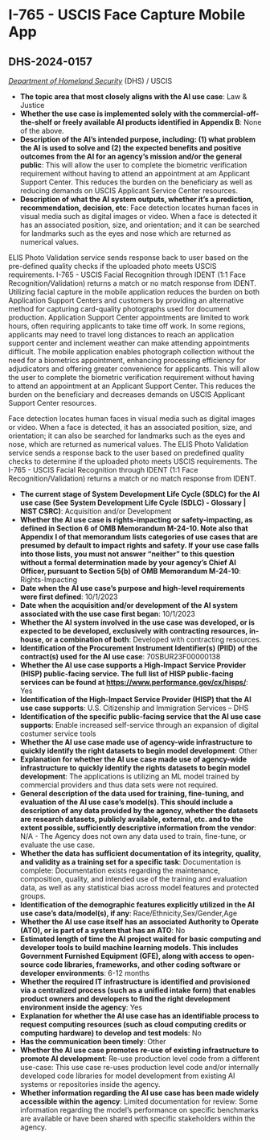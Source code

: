 # I-765 - USCIS Face Capture Mobile App
## DHS-2024-0157
_[Department of Homeland Security](<../3_agency/Department of Homeland Security.md>)_ (DHS) / USCIS


+ **The topic area that most closely aligns with the AI use case**: Law & Justice
+ **Whether the use case is implemented solely with the commercial-off-the-shelf or freely available AI products identified in Appendix B**: None of the above.
+ **Description of the AI’s intended purpose, including: (1) what problem the AI is used to solve and (2) the expected benefits and positive outcomes from the AI for an agency’s mission and/or the general public**: This will allow the user to complete the biometric verification requirement without having to attend an appointment at am Applicant Support Center. This reduces the burden on the beneficiary as well as reducing demands on USCIS Applicant Service Center resources.
+ **Description of what the AI system outputs, whether it’s a prediction, recommendation, decision, etc**: Face detection locates human faces in visual media such as digital images or video. When a face is detected it has an associated position, size, and orientation; and it can be searched for landmarks such as the eyes and nose which are returned as numerical values. 

ELIS Photo Validation service sends response back to user based on the pre-defined quality checks if the uploaded photo meets USCIS requirements. I-765 - USCIS Facial Recognition through IDENT (1:1 Face Recognition/Validation) returns a match or no match response from IDENT.
Utilizing facial capture in the mobile application reduces the burden on both Application Support Centers and customers by providing an alternative method for capturing card-quality photographs used for document production. Application Support Center appointments are limited to work hours, often requiring applicants to take time off work. In some regions, applicants may need to travel long distances to reach an application support center and inclement weather can make attending appointments difficult. The mobile application enables photograph collection without the need for a biometrics appointment, enhancing processing efficiency for adjudicators and offering greater convenience for applicants. This will allow the user to complete the biometric verification requirement without having to attend an appointment at an Applicant Support Center. This reduces the burden on the beneficiary and decreases demands on USCIS Applicant Support Center resources. 

Face detection locates human faces in visual media such as digital images or video. When a face is detected, it has an associated position, size, and orientation; it can also be searched for landmarks such as the eyes and nose, which are returned as numerical values. The ELIS Photo Validation service sends a response back to the user based on predefined quality checks to determine if the uploaded photo meets USCIS requirements. The I-765 - USCIS Facial Recognition through IDENT (1:1 Face Recognition/Validation) returns a match or no match response from IDENT. 
+ **The current stage of System Development Life Cycle (SDLC) for the AI use case (See System Development Life Cycle (SDLC) - Glossary | NIST CSRC)**: Acquisition and/or Development
+ **Whether the AI use case is rights-impacting or safety-impacting, as defined in Section 6 of OMB Memorandum M-24-10. Note also that Appendix I of that memorandum lists categories of use cases that are presumed by default to impact rights and safety. If your use case falls into those lists, you must not answer “neither” to this question without a formal determination made by your agency’s Chief AI Officer, pursuant to Section 5(b) of OMB Memorandum M-24-10**: Rights-Impacting
+ **Date when the AI use case’s purpose and high-level requirements were first defined**: 10/1/2023
+ **Date when the acquisition and/or development of the AI system associated with the use case first began**: 10/1/2023
+ **Whether the AI system involved in the use case was developed, or is expected to be developed, exclusively with contracting resources, in-house, or a combination of both**: Developed with contracting resources.
+ **Identification of the Procurement Instrument Identifier(s) (PIID) of the contract(s) used for the AI use case**: 70SBUR23F00000138
+ **Whether the AI use case supports a High-Impact Service Provider (HISP) public-facing service. The full list of HISP public-facing services can be found at https://www.performance.gov/cx/hisps/**: Yes
+ **Identification of the High-Impact Service Provider (HISP) that the AI use case supports**: U.S. Citizenship and Immigration Services – DHS
+ **Identification of the specific public-facing service that the AI use case supports**: Enable increased self-service through an expansion of digital costumer service tools
+ **Whether the AI use case made use of agency-wide infrastructure to quickly identify the right datasets to begin model development**: Other
+ **Explanation for whether the AI use case made use of agency-wide infrastructure to quickly identify the rights datasets to begin model development**: The applications is utilizing an ML model trained by commercial providers and thus data sets were not required.
+ **General description of the data used for training, fine-tuning, and evaluation of the AI use case’s model(s). This should include a description of any data provided by the agency, whether the datasets are research datasets, publicly available, external, etc. and to the extent possible, sufficiently descriptive information from the vendor**: N/A - The Agency does not own any data used to train, fine-tune, or evaluate the use case.
+ **Whether the data has sufficient documentation of its integrity, quality, and validity as a training set for a specific task**: Documentation is complete: Documentation exists regarding the maintenance, composition, quality, and intended use of the training and evaluation data, as well as any statistical bias across model features and protected groups.
+ **Identification of the demographic features explicitly utilized in the AI use case’s data/model(s), if any**: Race/Ethnicity,Sex/Gender,Age
+ **Whether the AI use case itself has an associated Authority to Operate (ATO), or is part of a system that has an ATO**: No
+ **Estimated length of time the AI project waited for basic computing and developer tools to build machine learning models. This includes Government Furnished Equipment (GFE), along with access to open-source code libraries, frameworks, and other coding software or developer environments**: 6-12 months
+ **Whether the required IT infrastructure is identified and provisioned via a centralized process (such as a unified intake form) that enables product owners and developers to find the right development environment inside the agency**: Yes
+ **Explanation for whether the AI use case has an identifiable process to request computing resources (such as cloud computing credits or computing hardware) to develop and test models**: No
+ **Has the communication been timely**: Other
+ **Whether the AI use case promotes re-use of existing infrastructure to promote AI development**: Re-use production level code from a different use-case: This use case re-uses production level code and/or internally developed code libraries for model development from existing AI systems or repositories inside the agency.
+ **Whether information regarding the AI use case has been made widely accessible within the agency**: Limited documentation for review: Some information regarding the model’s performance on specific benchmarks are available or have been shared with specific stakeholders within the agency.